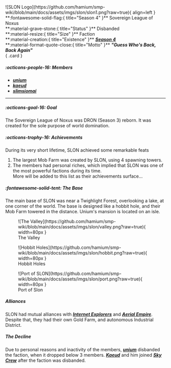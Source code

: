  <div class="grid" markdown>
![SLON Logo](https://github.com/hamium/smp-wiki/blob/main/docs/assets/imgs/slon/slon1.png?raw=true){ align=left }
**:fontawesome-solid-flag:{ title="Season 4" }** Sovereign League of Noxus<br>
**:material-grave-stone:{ title="Status" }** Disbanded<br>
**:material-resize:{ title="Size" }** Faction<br>
**:material-creation:{ title="Existence" }** <b><i><a href="../../seasons/s4">Season 4</a></i></b>  <br>
**:material-format-quote-close:{ title="Motto" }** <b><i>"Guess Who's Back, Back Again"</i></b><br>
{ .card }
</div>

##### :octicons-people-16: Members
- <b><i><a href="../../staff/unium">unium</a></i></b><br>
- <b><i><a href="../../staff/kaeud">kaeud</a></i></b><br>
- <b><i><a href="../../staff/slim">slimsiomai</a></i></b><br>
___

##### :octicons-goal-16: Goal
The Sovereign League of Noxus was DRON (Season 3) reborn. It was created for the sole purpose of world domination.<br>

##### :octicons-trophy-16: Achievements
During its very short lifetime, SLON achieved some remarkable feats<br>
1. The largest Mob Farm was created by SLON, using 4 spawning towers.<br>
2. The members had personal riches, which implied that SLON was one of the most powerful factions during its time.<br>
More will be added to this list as their achievements surface...

##### :fontawesome-solid-tent: The Base
The main base of SLON was near a Twighlight Forest, overlooking a lake, at one corner of the world. The base is designed like a hobbit hole, and their Mob Farm towered in the distance. Unium's mansion is located on an isle.<br>

<div class="grid cards" markdown>
<figure markdown="span">
  ![The Valley](https://github.com/hamium/smp-wiki/blob/main/docs/assets/imgs/slon/valley.png?raw=true){ width=80px }
  <figcaption>The Valley</figcaption>
</figure>

<figure markdown="span">
  ![Hobbit Holes](https://github.com/hamium/smp-wiki/blob/main/docs/assets/imgs/slon/hobbit.png?raw=true){ width=80px }
  <figcaption>Hobbit Holes</figcaption>
</figure>

<figure markdown="span">
  ![Port of SLON](https://github.com/hamium/smp-wiki/blob/main/docs/assets/imgs/slon/port.png?raw=true){ width=80px }
  <figcaption>Port of Slon</figcaption>
</figure>

##### Alliances
SLON had mutual alliances with [***Internet Explorers***](ie.md) and [***Aerial Empire***](ae.md). Despite that, they had their own Gold Farm, and autonomous Industrial District.<br>

##### The Decline
Due to personal reasons and inactivity of the members, [***unium***](../staff/unium.md) disbanded the faction, when it dropped below 3 members. [***Kaeud***](../staff/kaeud.md) and him joined [***Sky Crew***](sc.md) after the faction was disbanded.



